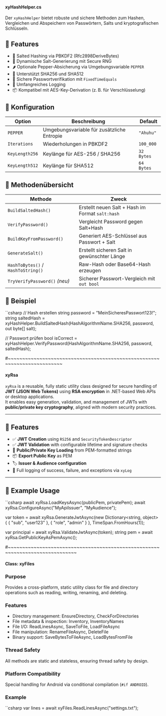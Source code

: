 ﻿#### xyHashHelper.cs

Der `xyHashHelper` bietet robuste und sichere Methoden zum Hashen, Vergleichen und Abspeichern von Passwörtern, Salts und kryptografischen Schlüsseln.

## 📌 Features

- 🔐 Salted Hashing via PBKDF2 (Rfc2898DeriveBytes)
- 🔑 Dynamische Salt-Generierung mit Secure RNG
- 🌶️ Optionale Pepper-Absicherung via Umgebungsvariable `PEPPER`
- 🧮 Unterstützt SHA256 und SHA512
- 🔁 Sichere Passwortverifikation mit `FixedTimeEquals`
- 🧪 Umfangreiches Logging
- 📦 Kompatibel mit AES-Key-Derivation (z. B. für Verschlüsselung)

## 🔧 Konfiguration

| Option           | Beschreibung                                  | Default     |
|------------------|-----------------------------------------------|-------------|
| `PEPPER`         | Umgebungsvariable für zusätzliche Entropie    | `"Ahuhu"`   |
| `Iterations`     | Wiederholungen in PBKDF2                      | `100_000`   |
| `KeyLength256`   | Keylänge für AES-256 / SHA256                 | `32 Bytes`  |
| `KeyLength512`   | Keylänge für SHA512                           | `64 Bytes`  |

## 📌 Methodenübersicht

| Methode                          | Zweck                                        |
|----------------------------------|----------------------------------------------|
| `BuildSaltedHash()`             | Erstellt neuen Salt + Hash im Format `salt:hash` |
| `VerifyPassword()`              | Vergleicht Password gegen Salt+Hash          |
| `BuildKeyFromPassword()`        | Generiert AES-Schlüssel aus Passwort + Salt  |
| `GenerateSalt()`                | Erstellt sicheren Salt in gewünschter Länge  |
| `HashToBytes()` / `HashToString()` | Raw-Hash oder Base64-Hash erzeugen        |
| `TryVerifyPassword()` *(neu)*   | Sicherer Passwort-Vergleich mit `out bool`   |

## 🧪 Beispiel
``csharp
// Hash erstellen
string password = "MeinSicheresPasswort123!";
string saltedHash = xyHashHelper.BuildSaltedHash(HashAlgorithmName.SHA256, password, out byte[] salt);

// Passwort prüfen
bool isCorrect = xyHashHelper.VerifyPassword(HashAlgorithmName.SHA256, password, saltedHash);






#~~~~~~~~~~~~~~~~~~~~~~~~~~~~~~~~~~~~~~~~~~~~~~~~~~~~~~~~~~~~~~~~~~~~~~~~~

#### xyRsa

`xyRsa` is a reusable, fully static utility class designed for secure handling of **JWT (JSON Web Tokens)** using **RSA encryption** in .NET-based Web APIs or desktop applications.  
It enables easy generation, validation, and management of JWTs with **public/private key cryptography**, aligned with modern security practices.

---

## 🔐 Features

- ✅ **JWT Creation** using `RS256` and `SecurityTokenDescriptor`
- ✅ **JWT Validation** with configurable lifetime and signature checks
- 🔑 **Public/Private Key Loading** from PEM-formatted strings
- 📦 **Export Public Key** as PEM
- 🏷️ **Issuer & Audience configuration**
- 📜 Full logging of success, failure, and exceptions via `xyLog`

---

## 🧪 Example Usage

``csharp
await xyRsa.LoadKeysAsync(publicPem, privatePem);
await xyRsa.ConfigureAsync("MyApiIssuer", "MyAudience");

var token = await xyRsa.GenerateJwtAsync(new Dictionary<string, object>
{
    { "sub", "user123" },
    { "role", "admin" }
}, TimeSpan.FromHours(1));

var principal = await xyRsa.ValidateJwtAsync(token);
string pem = await xyRsa.GetPublicKeyAsPemAsync();

#~~~~~~~~~~~~~~~~~~~~~~~~~~~~~~~~~~~~~~~~~~~~~~~~~~~~~~~~~~~~~~~~~~~~~~~~~~~~~~
#### Class: xyFiles

### Purpose
Provides a cross-platform, static utility class for file and directory operations such as reading, writing, renaming, and deleting.

### Features
- Directory management: EnsureDirectory, CheckForDirectories
- File metadata & inspection: Inventory, InventoryNames
- File I/O: ReadLinesAsync, SaveToFile, LoadFileAsync
- File manipulation: RenameFileAsync, DeleteFile
- Binary support: SaveBytesToFileAsync, LoadBytesFromFile

### Thread Safety
All methods are static and stateless, ensuring thread safety by design.

### Platform Compatibility
Special handling for Android via conditional compilation (`#if ANDROID`).

### Example
``csharp
var lines = await xyFiles.ReadLinesAsync("settings.txt");
